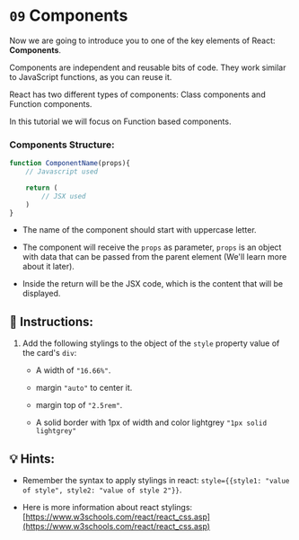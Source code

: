 # `09` Components

Now we are going to introduce you to one of the key elements of React: **Components**.

Components are independent and reusable bits of code. They work similar to JavaScript functions, as you can reuse it.

React has two different types of components: Class components and Function components.

In this tutorial we will focus on Function based components.

### Components Structure:

```jsx
function ComponentName(props){
    // Javascript used

    return (
        // JSX used
    )
}
```

+ The name of the component should start with uppercase letter.

+ The component will receive the `props` as parameter, `props` is an object with data that can be passed from the parent element (We'll learn more about it later).

+ Inside the return will be the JSX code, which is the content that will be displayed.

## 📝 Instructions:

1. Add the following stylings to the object of the `style` property value of the card's `div`:

    + A width of `"16.66%"`.

    + margin `"auto"` to center it.

    + margin top of `"2.5rem"`.

    + A solid border with 1px of width and color lightgrey `"1px solid lightgrey"` 

## 💡 Hints:

+ Remember the syntax to apply stylings in react: `style={{style1: "value of style", style2: "value of style 2"}}`.

+ Here is more information about react stylings: [https://www.w3schools.com/react/react_css.asp](https://www.w3schools.com/react/react_css.asp)